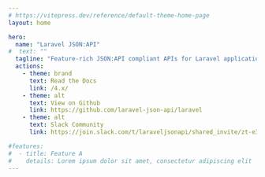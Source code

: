 ```yaml
---
# https://vitepress.dev/reference/default-theme-home-page
layout: home

hero:
  name: "Laravel JSON:API"
#  text: ""
  tagline: "Feature-rich JSON:API compliant APIs for Laravel applications. Build your next standards-compliant API today."
  actions:
    - theme: brand
      text: Read the Docs
      link: /4.x/
    - theme: alt
      text: View on Github
      link: https://github.com/laravel-json-api/laravel
    - theme: alt
      text: Slack Community
      link: https://join.slack.com/t/laraveljsonapi/shared_invite/zt-e3oi2r4y-8nkmhzpKnPQViaXrkPJHtQ

#features:
#  - title: Feature A
#    details: Lorem ipsum dolor sit amet, consectetur adipiscing elit
---
```


